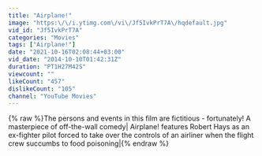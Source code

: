 ```yaml
---
title: "Airplane!"
image: "https:\/\/i.ytimg.com\/vi\/Jf5IvkPrT7A\/hqdefault.jpg"
vid_id: "Jf5IvkPrT7A"
categories: "Movies"
tags: ["Airplane!"]
date: "2021-10-16T02:08:44+03:00"
vid_date: "2014-10-10T01:42:31Z"
duration: "PT1H27M42S"
viewcount: ""
likeCount: "457"
dislikeCount: "105"
channel: "YouTube Movies"
---
```

{% raw %}The persons and events in this film are fictitious - fortunately! A masterpiece of off-the-wall comedy| Airplane! features Robert Hays as an ex-fighter pilot forced to take over the controls of an airliner when the flight crew succumbs to food poisoning|{% endraw %}
